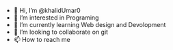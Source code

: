 - 👋 Hi, I’m @khalidUmar0
- 👀 I’m interested in Programing
- 🌱 I’m currently learning Web design and Devolopment
- 💞️ I’m looking to collaborate on git
- 📫 How to reach me 

<!---
khalidUmar0/khalidUmar0 is a ✨ special ✨ repository because its `README.md` (this file) appears on your GitHub profile.
You can click the Preview link to take a look at your changes.
--->
